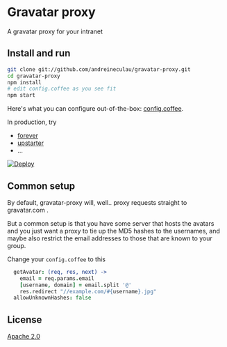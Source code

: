 # Gravatar proxy

A gravatar proxy for your intranet

## Install and run

```sh
git clone git://github.com/andreineculau/gravatar-proxy.git
cd gravatar-proxy
npm install
# edit config.coffee as you see fit
npm start
```

Here's what you can configure out-of-the-box: [config.coffee](config.coffee).

In production, try

* [forever](https://github.com/foreverjs/forever)
* [upstarter](https://github.com/carlos8f/node-upstarter)
* ...

[![Deploy](https://www.herokucdn.com/deploy/button.png)](https://heroku.com/deploy?template=https://github.com/andreineculau/gravatar-proxy)

## Common setup

By default, gravatar-proxy will, well.. proxy requests straight to gravatar.com .

But a common setup is that you have some server that hosts the avatars and you
just want a proxy to tie up the MD5 hashes to the usernames, and maybe also
restrict the email addresses to those that are known to your group.

Change your `config.coffee` to this

```coffee
  getAvatar: (req, res, next) ->
    email = req.params.email
    [username, domain] = email.split '@'
    res.redirect "//example.com/#{username}.jpg"
  allowUnknownHashes: false
```

## License

[Apache 2.0](LICENSE)
